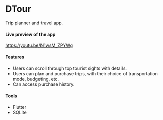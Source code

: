 # DTour

Trip planner and travel app.

#### Live preview of the app
https://youtu.be/N1wsM_ZPYWg

#### Features
- Users can scroll through top tourist sights with details.
- Users can plan and purchase trips, with their choice of transportation mode, budgeting, etc. 
- Can access purchase history.

#### Tools
- Flutter
- SQLite
